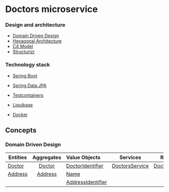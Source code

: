 # Doctors microservice

### Design and architecture

* [Domain Driven Design](https://martinfowler.com/bliki/DomainDrivenDesign.html)
* [Hexagonal Architecture](https://alistair.cockburn.us/hexagonal-architecture/)
* [C4 Model](https://c4model.com/)
* [Structurizr](https://structurizr.com/)


### Technology stack

* [Spring Boot](https://spring.io/projects/spring-boot)
* [Spring Data JPA](https://spring.io/projects/spring-data-jpa)
* [Testcontainers](https://docs.spring.io/spring-boot/reference/testing/testcontainers.html)

* [Liquibase](https://docs.liquibase.com/home.html)
* [Docker](https://docs.docker.com/?_gl=1*wjm5sy*_gcl_au*MjA5NzMzODcxNC4xNzE3MDkzOTc4*_ga*NTYyNzE0MjQyLjE3MTcwOTM5Nzg.*_ga_XJWPQMJYHQ*MTcxOTUyMDAxMi45LjEuMTcxOTUyMDAxMy41OS4wLjA)

## Concepts
### Domain Driven Design

| Entities |  Aggregates   | Value Objects | Services | Repositories |  
|----------------|:-------------:|:---------|----------|----|
|[Doctor](./src/main/java/com/azteklabs/doctorservice/domain/model/Doctor.java)| [Doctor](./src/main/java/com/azteklabs/doctorservice/domain/model/Doctor.java)|[DoctorIdentifier](./src/main/java/com/azteklabs/doctorservice/domain/model/DoctorIdentifier.java)| [DoctorsService](./src/main/java/com/azteklabs/doctorservice/domain/model/DoctorsService.java)| [DoctorsRepository](./src/main/java/com/azteklabs/doctorservice/domain/model/DoctorsRepository.java)
|[Address](./src/main/java/com/azteklabs/doctorservice/domain/model/Address.java)|[Address](./src/main/java/com/azteklabs/doctorservice/domain/model/Address.java)|[Name](./src/main/java/com/azteklabs/doctorservice/domain/model/Name.java)
|   | | [AddressIdentifier](./src/main/java/com/azteklabs/doctorservice/domain/model/AddressIdentifier.java)